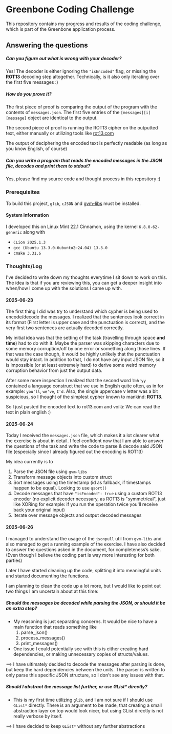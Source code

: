 # Greenbone Coding Challenge

This repository contains my progress and results of the
coding challenge, which is part of the Greenbone application process.

## Answering the questions

##### Can you figure out what is wrong with your decoder?

Yes! The decoder is either ignoring the `"isEncoded"` flag, or missing the **ROT13**
decoding step altogether. Technically, is it also only iterating over the first
five messages :)


##### How do you prove it?

The first piece of proof is comparing the output of the program with the contents of
`messages.json`. The first five entries of the `[messages][i][message]` object
are identical to the output.

The second piece of proof is running the ROT13 cipher on the outputted text, either
manually or utilizing tools like [rot13.com](https://rot13.com/)

The output of deciphering the encoded text is perfectly readable
(as long as you know English, of course)


##### Can you write a program that reads the encoded messages in the JSON file, decodes and print them to stdout?

Yes, please find my source code and thought process in this repository :)


### Prerequisites

To build this project, `glib`, `cJSON` and [gvm-libs](https://github.com/greenbone/gvm-libs) must be installed.

#### System information

I developed this on Linux Mint 22.1 Cinnamon, using the kernel `6.8.0-62-generic`
along with
- `CLion 2025.1.3`
- `gcc (Ubuntu 13.3.0-6ubuntu2~24.04) 13.3.0`
- `cmake 3.31.6`


### Thoughts/Log

I've decided to write down my thoughts everytime I sit down to work on this.
The idea is that if you are reviewing this, you can get a deeper insight into when/how I come
up with the solutions I came up with.

#### 2025-06-23
The first thing I did was try to understand which cypher is being used
to encode/decode the messages.
I realized that the sentences look correct in its format (First letter is upper case and the punctuation is correct),
and the very first two sentences are actually decoded correctly.

My initial idea was that the setting of the task (travelling through space **and time**) had to do with it.
Maybe the parser was skipping characters due to some memory corruption/off by one error or something along those lines.
If that was the case though, it would be highly unlikely that the punctuation would stay intact.
In addition to that, I do not have any input JSON file, so it is impossible (or at least extremely hard) to derive some weird memory corruption
behavior from just the output data.

After some more inspection I realized that the second word `lbh'yy` contained a language construct
that we use in English quite often, as in for example: `you'll`, `we've`, `I'd`.
Also, the single uppercase `V` letter was a bit suspicious, so I thought of the simplest cypher known to mankind: **ROT13**.

So I just pasted the encoded text to rot13.com and voilá: We can read the text in plain english :)

#### 2025-06-24
Today I received the `messages.json` file, which makes it a lot clearer what
the exercise is about in detail. I feel confident now that I am able
to answer the questions of the task and write the code to parse & decode said JSON file
(especially since I already figured out the encoding is ROT13)

My idea currently is to
1. Parse the JSON file using `gvm-libs`
2. Transform message objects into custom struct
3. Sort messages using the timestamp (id as fallback, if timestamps happen to be equal). Looking to use `qsort()`
4. Decode messages that have `"isEncoded": true` using a custom ROT13 encoder
(no explicit decoder necessary, as ROT13 is "symmetrical", just like XORing for example: if you run the operation twice you'll receive back your original input)
5. Iterate over message objects and output decoded messages

#### 2025-06-26
I managed to understand the usage of the `jsonpull` util from `gvm-libs` and also managed to
get a running example of the exercise.
I have also decided to answer the questions asked in the document, for completeness’s sake. (Even though I believe the
coding part is way more interesting for both parties)

Later I have started cleaning up the code, splitting it into meaningful units and started documenting the functions.

I am planning to clean the code up a lot more, but I would like to point out two things I am uncertain about at this
time:

##### Should the messages be decoded while parsing the JSON, or should it be an extra step?

- My reasoning is just separating concerns. It would be nice to have a main function that
reads something like
  1. parse_json()
  2. process_messages()
  3. print_messages()
- One issue I could potentially see with this is either creating hard dependencies,
or making unnecessary copies of structs/values.

==> I have ultimately decided to decode the messages after parsing is done, but keep the hard
dependencies between the units. The parser is written to only parse this specific JSON structure,
so I don't see any issues with that.

##### Should I abstract the message list further, or use GList* directly?

- This is my first time utilizing `glib`, and I am not sure if I should use `GList*` directly.
There is an argument to be made, that creating a small abstraction layer on top would look nicer,
but using GList directly is not really verbose by itself.

==> I have decided to keep `GList*` without any further abstractions
